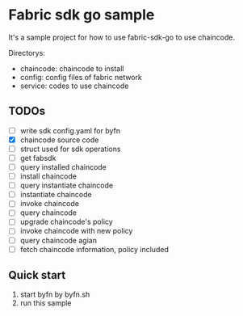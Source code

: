 Fabric sdk go sample
==========

It's a sample project for how to use fabric-sdk-go to use chaincode.

Directorys:

- chaincode: chaincode to install
- config: config files of fabric network
- service: codes to use chaincode

## TODOs

- [ ] write sdk config.yaml for byfn
- [x] chaincode source code
- [ ] struct used for sdk operations
- [ ] get fabsdk
- [ ] query installed chaincode 
- [ ] install chaincode
- [ ] query instantiate chaincode
- [ ] instantiate chaincode
- [ ] invoke chaincode
- [ ] query chaincode
- [ ] upgrade chaincode's policy
- [ ] invoke chaincode with new policy
- [ ] query chaincode agian
- [ ] fetch chaincode information, policy included

## Quick start

1. start byfn by byfn.sh
1. run this sample